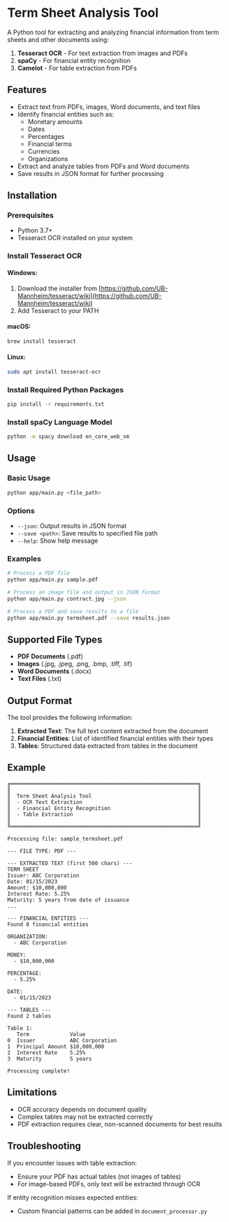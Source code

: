 # Term Sheet Analysis Tool

A Python tool for extracting and analyzing financial information from term sheets and other documents using:

1. **Tesseract OCR** - For text extraction from images and PDFs
2. **spaCy** - For financial entity recognition 
3. **Camelot** - For table extraction from PDFs

## Features

- Extract text from PDFs, images, Word documents, and text files
- Identify financial entities such as:
  - Monetary amounts
  - Dates
  - Percentages
  - Financial terms
  - Currencies
  - Organizations
- Extract and analyze tables from PDFs and Word documents
- Save results in JSON format for further processing

## Installation

### Prerequisites

- Python 3.7+
- Tesseract OCR installed on your system

### Install Tesseract OCR

#### Windows:
1. Download the installer from [https://github.com/UB-Mannheim/tesseract/wiki](https://github.com/UB-Mannheim/tesseract/wiki)
2. Add Tesseract to your PATH

#### macOS:
```bash
brew install tesseract
```

#### Linux:
```bash
sudo apt install tesseract-ocr
```

### Install Required Python Packages

```bash
pip install -r requirements.txt
```

### Install spaCy Language Model

```bash
python -m spacy download en_core_web_sm
```

## Usage

### Basic Usage

```bash
python app/main.py <file_path>
```

### Options

- `--json`: Output results in JSON format
- `--save <path>`: Save results to specified file path
- `--help`: Show help message

### Examples

```bash
# Process a PDF file
python app/main.py sample.pdf

# Process an image file and output in JSON format
python app/main.py contract.jpg --json

# Process a PDF and save results to a file
python app/main.py termsheet.pdf --save results.json
```

## Supported File Types

- **PDF Documents** (.pdf)
- **Images** (.jpg, .jpeg, .png, .bmp, .tiff, .tif)
- **Word Documents** (.docx)
- **Text Files** (.txt)

## Output Format

The tool provides the following information:

1. **Extracted Text**: The full text content extracted from the document
2. **Financial Entities**: List of identified financial entities with their types
3. **Tables**: Structured data extracted from tables in the document

## Example

```
╔════════════════════════════════════════════════════════════╗
║                                                            ║
║  Term Sheet Analysis Tool                                  ║
║  - OCR Text Extraction                                     ║
║  - Financial Entity Recognition                            ║
║  - Table Extraction                                        ║
║                                                            ║
╚════════════════════════════════════════════════════════════╝

Processing file: sample_termsheet.pdf

--- FILE TYPE: PDF ---

--- EXTRACTED TEXT (first 500 chars) ---
TERM SHEET
Issuer: ABC Corporation
Date: 01/15/2023
Amount: $10,000,000
Interest Rate: 5.25%
Maturity: 5 years from date of issuance
...

--- FINANCIAL ENTITIES ---
Found 8 financial entities

ORGANIZATION:
  - ABC Corporation

MONEY:
  - $10,000,000

PERCENTAGE:
  - 5.25%

DATE:
  - 01/15/2023

--- TABLES ---
Found 2 tables

Table 1:
   Term             Value
0  Issuer           ABC Corporation
1  Principal Amount $10,000,000
2  Interest Rate    5.25%
3  Maturity         5 years

Processing complete!
```

## Limitations

- OCR accuracy depends on document quality
- Complex tables may not be extracted correctly
- PDF extraction requires clear, non-scanned documents for best results

## Troubleshooting

If you encounter issues with table extraction:
- Ensure your PDF has actual tables (not images of tables)
- For image-based PDFs, only text will be extracted through OCR

If entity recognition misses expected entities:
- Custom financial patterns can be added in `document_processor.py` 